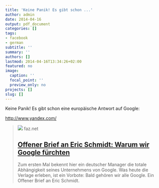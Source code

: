 ```yaml
---
title: 'Keine Panik! Es gibt schon ...'
author: admin
date: 2014-04-16
output: pdf_document
categories: []
tags:
- facebook
- german
subtitle: ''
summary: ''
authors: []
lastmod: 2014-04-16T13:34:26+02:00
featured: no
image:
  caption: ''
  focal_point: ''
  preview_only: no
projects: []
slug: []
---
```

Keine Panik! Es gibt schon eine europäische Antwort auf Google:

http://www.yandex.com/
> [![](https://media0.faz.net/ppmedia/aktuell/feuilleton/1465365244/1.2897536/facebook_teaser/mathias-doepfner.jpg)](http://www.faz.net/aktuell/feuilleton/medien/mathias-doepfner-warum-wir-google-fuerchten-12897463.html)
> faz.net
> ## [Offener Brief an Eric Schmidt: Warum wir Google fürchten](http://www.faz.net/aktuell/feuilleton/medien/mathias-doepfner-warum-wir-google-fuerchten-12897463.html)
>
>Zum ersten Mal bekennt hier ein deutscher Manager die totale Abhängigkeit seines Unternehmens von Google. Was heute die Verlage erleben, ist ein Vorbote: Bald gehören wir alle Google. Ein Offener Brief an Eric Schmidt.

